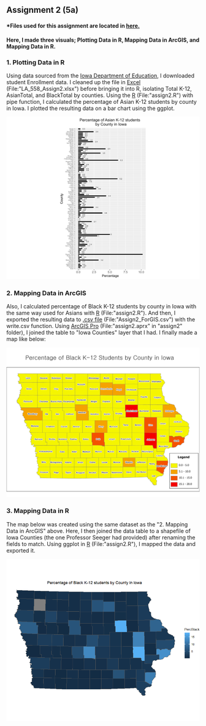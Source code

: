 ## Assignment 2 (5a)

#### *Files used for this assignment are located in <a href="https://github.com/son1101/LA558_Son/tree/main/assignments/assign2" target="_blank">here.</a> 
#### Here, I made three visuals; Plotting Data in R, Mapping Data in ArcGIS, and Mapping Data in R. 


### 1. Plotting Data in R


Using data sourced from the [Iowa Department of Education](https://educateiowa.gov/data-reporting/education-statistics-pk-12), I downloaded student Enrollment data. I cleaned up the file in [Excel](assign2/LA558_Assign2.xlsx) (File:"LA_558_Assign2.xlsx") before bringing it into R, isolating Total K-12, AsianTotal, and BlackTotal by counties. Using the [R](assign2/assign2.R) (File:"assign2.R") with pipe function, I calculated the percentage of Asian K-12 students by county in Iowa. I plotted the resulting data on a bar chart using the ggplot. 

![Plot1](assign2/BarPlot_Assign2.png)


### 2. Mapping Data in ArcGIS

Also, I calculated percentage of Black K-12 students by county in Iowa with the same way used for Asians with [R](assign2/assign2.R) (File:"assign2.R"). And then, I exported the resulting data to [.csv file](assign2/Assign2_ForGIS.csv) (File:"Assign2_ForGIS.csv") with the write.csv function. Using [ArcGIS Pro](assign2/assign2) (File:"assign2.aprx" in "assign2" folder), I joined the table to "Iowa Counties" layer that I had. I finally made a map like below:


![Map1](assign2/Map_Assign2.jpg)


### 3. Mapping Data in R

The map below was created using the same dataset as the "2. Mapping Data in ArcGIS" above. Here, I then joined the data table to a shapefile of Iowa Counties (the one Professor Seeger had provided) after renaming the fields to match. Using ggplot in [R](assign2/assign2.R) (File:"assign2.R"), I mapped the data and exported it.

![Map1](assign2/Map_Assign2_2.png)


